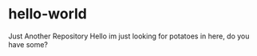 # hello-world
Just Another Repository
Hello im just looking for potatoes in here, do you have some?

